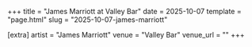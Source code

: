 +++
title = "James Marriott at Valley Bar"
date = 2025-10-07
template = "page.html"
slug = "2025-10-07-james-marriott"

[extra]
artist = "James Marriott"
venue = "Valley Bar"
venue_url = ""
+++
